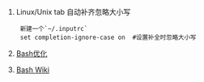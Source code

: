 1. Linux/Unix tab 自动补齐忽略大小写
	
		新建一个`~/.inputrc`
		set completion-ignore-case on  #设置补全时忽略大小写

2. [Bash优化](https://wiki.ubuntu.com/Spec/EnhancedBash)
3. [Bash Wiki](https://wiki.archlinux.org/index.php/Bash_(%E7%AE%80%E4%BD%93%E4%B8%AD%E6%96%87))